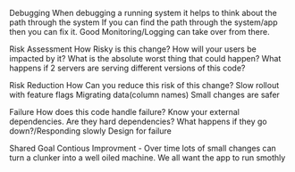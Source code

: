 Debugging
  When debugging a running system it helps to think about the path
through the system
  If you can find the path through the system/app then you can fix it.
  Good Monitoring/Logging can take over from there.

Risk Assessment
  How Risky is this change?
  How will your users be impacted by it?
  What is the absolute worst thing that could happen?
  What happens if 2 servers are serving different versions of this code?

Risk Reduction
  How Can you reduce this risk of this change?
  Slow rollout with feature flags
  Migrating data(column names)
  Small changes are safer

Failure
  How does this code handle failure?
  Know your external dependencies.
  Are they hard dependencies?
  What happens if they go down?/Responding slowly
  Design for failure

Shared Goal
  Contious Improvment - Over time lots of small changes can turn a clunker into a well oiled
machine.
  We all want the app to run smothly

